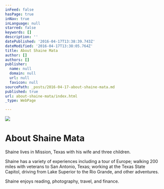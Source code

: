 ```yaml
---
inFeed: false
hasPage: true
inNav: true
inLanguage: null
starred: false
keywords: []
description: ''
datePublished: '2016-04-17T13:38:39.743Z'
dateModified: '2016-04-17T13:38:05.764Z'
title: About Shaine Mata
author: []
authors: []
publisher:
  name: null
  domain: null
  url: null
  favicon: null
sourcePath: _posts/2016-04-17-about-shaine-mata.md
published: true
url: about-shaine-mata/index.html
_type: WebPage

---
```

![](https://the-grid-user-content.s3-us-west-2.amazonaws.com/8d0c9e54-a4fc-45f7-b4b9-ec68eba43843.jpg)

# About Shaine Mata

Shaine lives in Mission, Texas with his wife and three children. 

Shaine has a variety of experiences including a tour of Europe; walking 200 miles with veterans to San Antonio, Texas; working at the Texas State Capitol, driving from Lake Superior to the Rio Grande, and other adventures. 

Shaine enjoys reading, photography, travel, and finance.